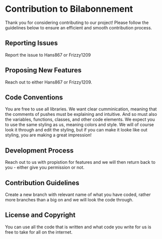 # Contribution to Bilabonnement

Thank you for considering contributing to our project! Please follow the guidelines below to ensure an efficient and smooth contribution process.

## Reporting Issues

Report the issue to Hans867 or Frizzy1209

## Proposing New Features

Reach out to either Hans867 or Frizzy1209.

## Code Conventions

You are free to use all libraries. We want clear cumminication, meaning that the comments of pushes must be explaining and intuitive. And so must also the variables, functions, classes, and other code elements. We expect you to use the same styling as us, meaning colors and style. We will of course look it through and edit the styling, but if you can make it looke like out styling, you are making a great impression!

## Development Process

Reach out to us with propistion for features and we will then return back to you - either give you permission or not.

## Contribution Guidelines

Create a new branch with relevant name of what you have coded, rather more branches than a big on and we will look the code through.

## License and Copyright

You can use all the code that is written and what code you write for us is free to take for all on the internet.

